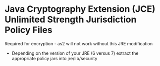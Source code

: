 Java Cryptography Extension (JCE) Unlimited Strength Jurisdiction Policy Files
=======

Required for encryption - as2 will not work without this JRE modification

* Depending on the version of your JRE (6 versus 7) extract the appropriate policy jars into jre/lib/security
